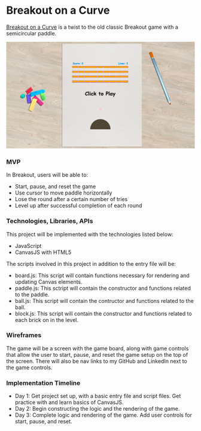 # Breakout on a Curve

[Breakout on a Curve](https://curved-breakout.herokuapp.com) is a twist to the old classic Breakout game with a semicircular paddle.

![Game Screenshot](game-screenshot.png)

### MVP
In Breakout, users will be able to:
* Start, pause, and reset the game
* Use cursor to move paddle horizontally
* Lose the round after a certain number of tries
* Level up after successful completion of each round

### Technologies, Libraries, APIs
This project will be implemented with the technologies listed below:
* JavaScript
* CanvasJS with HTML5

The scripts involved in this project in addition to the entry file will be:
* board.js:  This script will contain functions necessary for rendering and updating Canvas elements.
* paddle.js: This sctript will contain the constructor and functions related to the paddle.
* ball.js:  This script will contain the contructor and functions related to the ball.
* block.js:  This script will contain the constructor and functions related to each brick on in the level.

### Wireframes
The game will be a screen with the game board, along with game controls that allow the user to start, pause, and reset the game setup on the top of the screen.  There will also be nav links to my GitHub and LinkedIn next to the game controls.

### Implementation Timeline
* Day 1:  Get project set up, with a basic entry file and script files. Get practice with and learn basics of CanvasJS.
* Day 2:  Begin constructing the logic and the rendering of the game.
* Day 3:  Complete logic and rendering of the game.  Add user controls for start, pause, and reset.  
